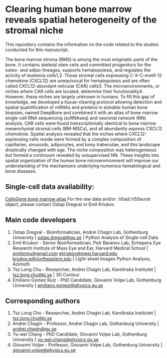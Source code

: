 # Clearing human bone marrow reveals spatial heterogeneity of the stromal niche

This repository contains the information on the code related to the studies conducted for this manuscript.

The bone marrow stroma (BMS) is among the most enigmatic parts of the bone. It contains skeletal stem cells and committed progenitors for the osteo- and adipo-lineages, supports hematopoiesis, and regulates the activity of leukemia cells1,2. Those stromal cells expressing C-X-C-motif-12 chemokine (CXCL12) are unequivocal for hematopoiesis and are often called CXCL12-abundant reticular (CAR) cells3. The microenvironments, or niches where CAR cells are located, determine their functionality4. However, these niches are largely unknown in humans. To fill this gap of knowledge, we developed a tissue-clearing protocol allowing detection and spatial quantification of mRNAs and proteins in sizeable human bone biopsies, named DeepBone and combined it with an atlas of bone marrow single-cell RNA sequencing (scRNAseq) and neuronal network (NN) analysis. CAR cells were found transcriptionally identical to bone marrow mesenchymal stromal cells (BM-MSCs), and all abundantly express CXCL12 chemokine. Spatial analysis revealed that the niches where CXCL12-expressing cells reside were formed by a complex composition of capillaries, sinusoids, adipocytes, and bony trabeculae, and this landscape drastically changed with age. The niche composition was heterogeneous but formed a continuum revealed by unsupervised NN. These insights into spatial organization of the human bone microenvironment will improve our understanding of the mechanisms underlying numerous hematological and bone diseases.

## Single-cell data availability:
[CellxGene bone marrow atlas](https://nam12.safelinks.protection.outlook.com/?url=https%3A%2F%2Fcellxgene.cziscience.com%2Fcollections%2F0391c84c-d57d-4741-9277-e4d58f9a3d0c&data=05%7C02%7Ckriukov.e%40northeastern.edu%7C17cfa576b574406326dc08dc421aba17%7Ca8eec281aaa34daeac9b9a398b9215e7%7C0%7C0%7C638457929777265718%7CUnknown%7CTWFpbGZsb3d8eyJWIjoiMC4wLjAwMDAiLCJQIjoiV2luMzIiLCJBTiI6Ik1haWwiLCJXVCI6Mn0%3D%7C0%7C%7C%7C&sdata=k2SELErdM4pfNXlVEfra1Hht9oqJINEFSTiu3QVy3L8%3D&reserved=0)
For the raw data and/or .h5ad/.h5Seurat object, please contact Ostap Dregval or Emil Kriukov.

## Main code developers
1. Ostap Dregval - Bioinformatician, Andrei Chagin Lab, Gothenburg University | ostap.dregval@gu.se |  Python Analysis of Single-cell Data
2. Emil Kriukov - Senior Bioinformatician, Petr Baranov Lab, Schepens Eye Research Institute of Mass Eye and Ear, Harvard Medical School | emilprmu@gmail.com ekriukov@meei.harvard.edu kriukov.e@northeastern.edu | Light-sheet Images Python Analysis, Azimuth
3. Tsz Long Chu - Researcher, Andrei Chagin Lab, Karolinska Institutet | tsz.long.chu@ki.se | 3D Contour
4. Emiliano Gomez Ruiz - PhD Candidate, Giovanni Volpe Lab, Gothenburg University | emiliano.gomez@physics.gu.se

## Corresponding authors
1. Tsz Long Chu - Researcher, Andrei Chagin Lab, Karolinska Institutet | tsz.long.chu@ki.se
2. Andrei Chagin - Professor, Andrei Chagin Lab, Gothenburg University | andrei.chagin@gu.se
3. Yu-wei Chang - PhD Candidate, Giovanni Volpe Lab, Gothenburg University | yu-wei.chang@physics.gu.se
4. Giovanni Volpe - Professor, Giovanni Volpe Lab, Gothenburg University | giovanni.volpe@physics.gu.se

